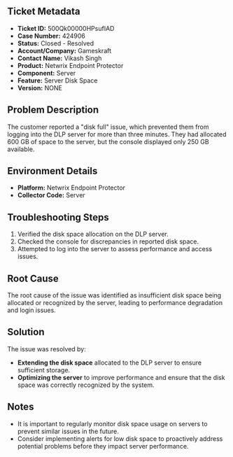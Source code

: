 ## Ticket Metadata
- **Ticket ID:** 500Qk00000HPsufIAD
- **Case Number:** 424906
- **Status:** Closed - Resolved
- **Account/Company:** Gameskraft
- **Contact Name:** Vikash Singh
- **Product:** Netwrix Endpoint Protector
- **Component:** Server
- **Feature:** Server Disk Space
- **Version:** NONE

## Problem Description
The customer reported a "disk full" issue, which prevented them from logging into the DLP server for more than three minutes. They had allocated 600 GB of space to the server, but the console displayed only 250 GB available.

## Environment Details
- **Platform:** Netwrix Endpoint Protector
- **Collector Code:** Server

## Troubleshooting Steps
1. Verified the disk space allocation on the DLP server.
2. Checked the console for discrepancies in reported disk space.
3. Attempted to log into the server to assess performance and access issues.

## Root Cause
The root cause of the issue was identified as insufficient disk space being allocated or recognized by the server, leading to performance degradation and login issues.

## Solution
The issue was resolved by:
- **Extending the disk space** allocated to the DLP server to ensure sufficient storage.
- **Optimizing the server** to improve performance and ensure that the disk space was correctly recognized by the system.

## Notes
- It is important to regularly monitor disk space usage on servers to prevent similar issues in the future.
- Consider implementing alerts for low disk space to proactively address potential problems before they impact server performance.